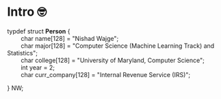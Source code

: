 # Intro 🤓 

typdef struct __Person__ {<br/>
&emsp;&emsp; char name[128] = "Nishad Wajge";<br/>
&emsp;&emsp; char major[128] = "Computer Science (Machine Learning Track) and Statistics";<br/>
&emsp;&emsp; char college[128] = "University of Maryland, Computer Science";<br/>
&emsp;&emsp; int year = 2;<br/>
&emsp;&emsp; char curr_company[128] = "Internal Revenue Service (IRS)";<br/>

} NW;


  
